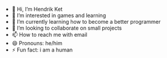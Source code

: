 - 👋 Hi, I’m Hendrik Ket
- 👀 I’m interested in games and learning
- 🌱 I’m currently learning how to become a better programmer
- 💞️ I’m looking to collaborate on small projects
- 📫 How to reach me with email
- 😄 Pronouns: he/him
- ⚡ Fun fact: i am a human

<!---
Thegoodman189/Thegoodman189 is a ✨ special ✨ repository because its `README.md` (this file) appears on your GitHub profile.
You can click the Preview link to take a look at your changes.
--->
